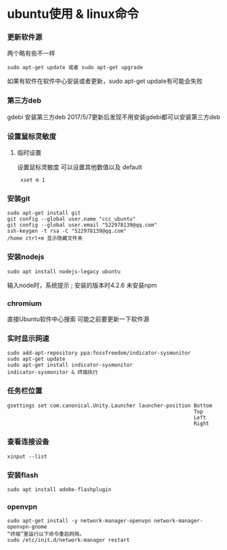 # ubuntu使用 & linux命令

### 更新软件源

两个略有些不一样

	sudo apt-get update 或者 sudo apt-get upgrade

如果有软件在软件中心安装或者更新，sudo apt-get update有可能会失败

### 第三方deb

gdebi 安装第三方deb 2017/5/7更新后发现不用安装gdebi都可以安装第三方deb

### 设置鼠标灵敏度

1. 临时设置

   设置鼠标灵敏度 可以设置其他数值以及 default

		xset m 1  

### 安装git

	sudo apt-get install git
	git config --global user.name "ccc_ubuntu"
	git config --global user.email "522978139@qq.com"
	ssh-keygen -t rsa -C "522978139@qq.com"
	/home ctrl+m 显示隐藏文件夹

### 安装nodejs

	sudo apt install nodejs-legacy ubuntu

输入node时，系统提示 ; 安装的版本时4.2.6 未安装npm

### chromium

直接Ubuntu软件中心搜索 可能之前要更新一下软件源

### 实时显示网速

	sudo add-apt-repository ppa:fossfreedom/indicator-sysmonitor
	sudo apt-get update
	sudo apt-get install indicator-sysmonitor
	indicator-sysmonitor & 终端执行

### 任务栏位置

	gsettings set com.canonical.Unity.Launcher launcher-position Bottom
	                                                             Top
	                                                             Left
	                                                             Right

### 查看连接设备

	xinput --list

### 安装flash

	sudo apt install adobe-flashplugin

### openvpn

	sudo apt-get install -y network-manager-openvpn network-manager-openvpn-gnome
	“终端”里运行以下命令重启网络。
	sudo /etc/init.d/network-manager restart
